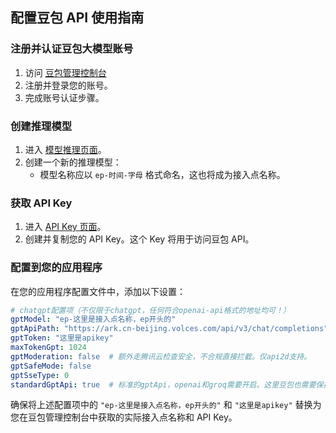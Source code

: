## 配置豆包 API 使用指南

### 注册并认证豆包大模型账号

1. 访问 [豆包管理控制台](https://console.volcengine.com/ark/region:ark+cn-beijing/openManagement)
2. 注册并登录您的账号。
3. 完成账号认证步骤。

### 创建推理模型

1. 进入 [模型推理页面](https://console.volcengine.com/ark/region:ark+cn-beijing/endpoint?current=1&pageSize=10)。
2. 创建一个新的推理模型：
   - 模型名称应以 `ep-时间-字母` 格式命名，这也将成为接入点名称。

### 获取 API Key

1. 进入 [API Key 页面](https://console.volcengine.com/ark/region:ark+cn-beijing/apiKey)。
2. 创建并复制您的 API Key。这个 Key 将用于访问豆包 API。

### 配置到您的应用程序

在您的应用程序配置文件中，添加以下设置：

```yaml
# chatgpt配置项（不仅限于chatgpt，任何符合openai-api格式的地址均可！）
gptModel: "ep-这里是接入点名称，ep开头的"
gptApiPath: "https://ark.cn-beijing.volces.com/api/v3/chat/completions"
gptToken: "这里是apikey"
maxTokenGpt: 1024
gptModeration: false  # 额外走腾讯云检查安全，不合规直接拦截。仅api2d支持。
gptSafeMode: false
gptSseType: 0
standardGptApi: true  # 标准的gptApi，openai和groq需要开启。这里豆包也需要保持true状态。
```

确保将上述配置项中的 `"ep-这里是接入点名称，ep开头的"` 和 `"这里是apikey"` 替换为您在豆包管理控制台中获取的实际接入点名称和 API Key。
